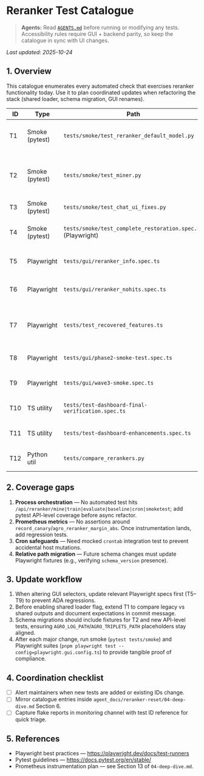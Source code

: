 # Reranker Test Catalogue

> **Agents:** Read [`AGENTS.md`](../AGENTS.md) before running or modifying any tests. Accessibility rules require GUI + backend parity, so keep the catalogue in sync with UI changes.

_Last updated: 2025-10-24_

## 1. Overview

This catalogue enumerates every automated check that exercises reranker functionality today. Use it to plan coordinated updates when refactoring the stack (shared loader, schema migration, GUI renames).

| ID | Type | Path | Coverage summary | Notes |
|----|------|------|------------------|-------|
| T1 | Smoke (pytest) | `tests/smoke/test_reranker_default_model.py` | Verifies default env resolution for `server.reranker` and `retrieval.rerank`. | Stubs heavy deps; must be extended for shared loader flag. |
| T2 | Smoke (pytest) | `tests/smoke/test_miner.py` | Runs `scripts/mine_triplets.py` end-to-end with temporary log file; asserts dedup + `AGRO_LOG_PATH` override. | Writes to `data/training/triplets.jsonl`; clean up in fixtures before refactors. |
| T3 | Smoke (pytest) | `tests/smoke/test_chat_ui_fixes.py` | Ensures reranker scripts load order in GUI bundle. | Indirect, but fail-fast if reranker JS missing. |
| T4 | Smoke (pytest) | `tests/smoke/test_complete_restoration.spec.ts` (Playwright) | Confirms Learning Ranker UI elements restored after layout fixes. | `.spec.ts` wrapper executed via Playwright CLI. |
| T5 | Playwright | `tests/gui/reranker_info.spec.ts` | Validates info panel + default model placeholder. | Will need backend label assertions after shared loader rollout. |
| T6 | Playwright | `tests/gui/reranker_nohits.spec.ts` | Exercises `/api/reranker/nohits` responses (success/empty/error). | Uses `page.route` mocks; keep JSON schema unchanged. |
| T7 | Playwright | `tests/test_recovered_features.ts` | Checks Learning Ranker inputs (`AGRO_TRIPLETS_PATH`, mine controls) remain visible. | Sensitive to placeholder default values. |
| T8 | Playwright | `tests/gui/phase2-smoke-test.spec.ts` | Navigates RAG tab; confirms reranker card loads. | General regression; fails on missing selectors. |
| T9 | Playwright | `tests/gui/wave3-smoke.spec.ts` | High-level RAG smoke covering reranker tab toggles. | Ensure selectors remain stable post-renames. |
| T10 | TS utility | `tests/test-dashboard-final-verification.spec.ts` | Dashboard smoke includes reranker metrics cards. | Dependent on `/api/reranker/costs` output. |
| T11 | TS utility | `tests/test-dashboard-enhancements.spec.ts` | Checks reranker telemetry cards in dashboard. | Evaluate updating when metrics change. |
| T12 | Python util | `tests/compare_rerankers.py` | Script to compare reranker outputs (manual). | Not part of CI; keep for debugging. |

## 2. Coverage gaps

1. **Process orchestration** — No automated test hits `/api/reranker/mine|train|evaluate|baseline|cron|smoketest`; add pytest API-level coverage before async refactor.
2. **Prometheus metrics** — No assertions around `record_canary`/`agro_reranker_margin_abs`. Once instrumentation lands, add regression tests.
3. **Cron safeguards** — Need mocked `crontab` integration test to prevent accidental host mutations.
4. **Relative path migration** — Future schema changes must update Playwright fixtures (e.g., verifying `schema_version` presence).

## 3. Update workflow

1. When altering GUI selectors, update relevant Playwright specs first (T5–T9) to prevent ADA regressions.
2. Before enabling shared loader flag, extend T1 to compare legacy vs shared outputs and document expectations in commit message.
3. Schema migrations should include fixtures for T2 and new API-level tests, ensuring `AGRO_LOG_PATH`/`AGRO_TRIPLETS_PATH` placeholders stay aligned.
4. After each major change, run smoke (`pytest tests/smoke`) and Playwright suites (`pnpm playwright test --config=playwright.gui.config.ts`) to provide tangible proof of compliance.

## 4. Coordination checklist

- [ ] Alert maintainers when new tests are added or existing IDs change.
- [ ] Mirror catalogue entries inside `agent_docs/reranker-reset/04-deep-dive.md` Section 6.
- [ ] Capture flake reports in monitoring channel with test ID reference for quick triage.

## 5. References

- Playwright best practices — <https://playwright.dev/docs/test-runners>
- Pytest guidelines — <https://docs.pytest.org/en/stable/>
- Prometheus instrumentation plan — see Section 13 of `04-deep-dive.md`.
